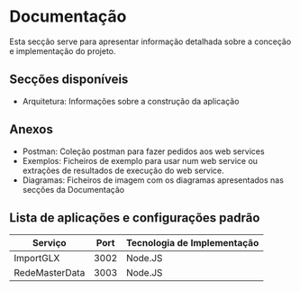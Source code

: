 # Documentação
Esta secção serve para apresentar informação detalhada sobre a conceção e implementação do projeto.

## Secções disponíveis
- Arquitetura: Informações sobre a construção da aplicação

## Anexos
- Postman: Coleção postman para fazer pedidos aos web services
- Exemplos: Ficheiros de exemplo para usar num web service ou extrações de resultados de execução do web service.
- Diagramas: Ficheiros de imagem com os diagramas apresentados nas secções da Documentação

## Lista de aplicações e configurações padrão
| Serviço        | Port | Tecnologia de Implementação |
|----------------|------|-----------------------------|
| ImportGLX      | 3002 | Node.JS                     |
| RedeMasterData | 3003 | Node.JS                     |